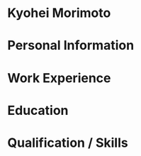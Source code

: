 # Kyohei Morimoto

# Personal Information

# Work Experience

# Education

# Qualification / Skills
